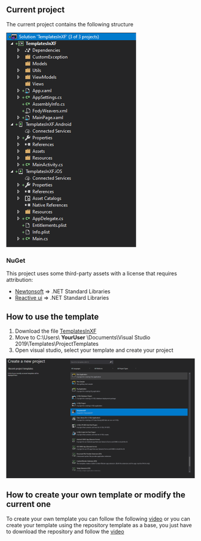 ## Current project

The current project contains the following structure

![The current project contains the following structure](https://github.com/jorgemht/TemplatesInXF/blob/master/Resources/Current%20project.PNG)

### NuGet

This project uses some third-party assets with a license that requires attribution:

- [Newtonsoft](https://www.newtonsoft.com/json) => .NET Standard Libraries
- [Reactive ui](https://github.com/reactiveui/reactiveui#net-foundation) => .NET Standard Libraries

## How to use the template

1. Download the file [TemplatesInXF](https://github.com/jorgemht/TemplatesInXF/raw/master/Resources/TemplatesInXF.zip)
2. Move to C:\Users\ **YourUser** \Documents\Visual Studio 2019\Templates\ProjectTemplates
3. Open visual studio, select your template and create your project

![TemplatesInXF](https://github.com/jorgemht/TemplatesInXF/blob/master/Resources/Template.PNG)

## How to create your own template or modify the current one

To create your own template you can follow the following [video](https://www.youtube.com/watch?v=MeeGr577rsQ) or you can create your template using the repository template as a base, you just have to download the repository and follow the [video](https://www.youtube.com/watch?v=MeeGr577rsQ)
